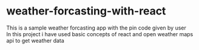 # weather-forcasting-with-react
This is a sample weather forcasting app with the pin code given by user<br>
In this project i have used basic concepts of react and open weather maps api to get weather data
